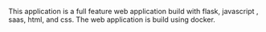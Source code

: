 This application is a full feature web application build with flask, javascript , saas, html, and css. The web application is build using docker. 
